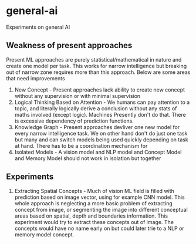 # general-ai
Experiments on general AI

## Weakness of present approaches

Present ML approaches are purely statistical/mathematical in nature and create one model per task. This works for narrow intelligence but breaking out of narrow zone requires more than this approach. Below are some areas that need improvements

1. New Concept - Present approaches lack ability to create new concept without any supervision or with minimal supervision
1. Logical Thinking Based on Attention - We humans can pay attention to a topic, and literally logically derive a conclusion without any stats of maths involved (except logic). Machines Presently don't do that. There is excessive dependency of prediction functions. 
1. Knowledge Graph - Present approaches devliver one new model for every narrow intelligence task. We on other hand don't do just one task but many and can switch models being used quickly depending on task at hand. There has to be a coordination mechanism for
1. Isolated Models - A vision model and NLP model and Concept Model and Memory Model should not work in isolation but together


## Experiments

1. Extracting Spatial Concepts - Much of vision ML field is filled with prediction based on image vector, using for example CNN model. This whole approach is neglecting a more basic problem of extracting concept from image, or segmenting the image into different conceptual areas based on spatial, depth and boundaries information. This experiment would try to extract these concepts out of image. The concepts would have no name early on but could later trie to a NLP or memory model concept.       
